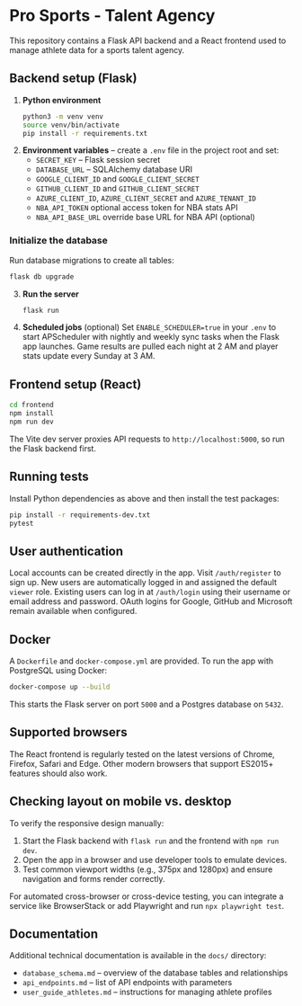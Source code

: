 # Pro Sports - Talent Agency

This repository contains a Flask API backend and a React frontend used to manage athlete data for a sports talent agency.

## Backend setup (Flask)

1. **Python environment**
   ```bash
   python3 -m venv venv
   source venv/bin/activate
   pip install -r requirements.txt
   ```
2. **Environment variables** – create a `.env` file in the project root and set:
   - `SECRET_KEY` – Flask session secret
   - `DATABASE_URL` – SQLAlchemy database URI
   - `GOOGLE_CLIENT_ID` and `GOOGLE_CLIENT_SECRET`
   - `GITHUB_CLIENT_ID` and `GITHUB_CLIENT_SECRET`
   - `AZURE_CLIENT_ID`, `AZURE_CLIENT_SECRET` and `AZURE_TENANT_ID`
   - `NBA_API_TOKEN` optional access token for NBA stats API
   - `NBA_API_BASE_URL` override base URL for NBA API (optional)
### Initialize the database
Run database migrations to create all tables:

```bash
flask db upgrade
```

3. **Run the server**
   ```bash
   flask run
   ```

4. **Scheduled jobs** (optional)
   Set `ENABLE_SCHEDULER=true` in your `.env` to start APScheduler with nightly
   and weekly sync tasks when the Flask app launches. Game results are pulled
   each night at 2 AM and player stats update every Sunday at 3 AM.

## Frontend setup (React)

```bash
cd frontend
npm install
npm run dev
```
The Vite dev server proxies API requests to `http://localhost:5000`, so run the Flask backend first.

## Running tests

Install Python dependencies as above and then install the test packages:
```bash
pip install -r requirements-dev.txt
pytest
```

## User authentication

Local accounts can be created directly in the app. Visit `/auth/register` to
sign up. New users are automatically logged in and assigned the default `viewer`
role. Existing users can log in at `/auth/login` using their username or email
address and password. OAuth logins for Google, GitHub and Microsoft remain
available when configured.

## Docker

A `Dockerfile` and `docker-compose.yml` are provided. To run the app with PostgreSQL using Docker:
```bash
docker-compose up --build
```
This starts the Flask server on port `5000` and a Postgres database on `5432`.


## Supported browsers

The React frontend is regularly tested on the latest versions of Chrome, Firefox, Safari and Edge. Other modern browsers that support ES2015+ features should also work.

## Checking layout on mobile vs. desktop

To verify the responsive design manually:
1. Start the Flask backend with `flask run` and the frontend with `npm run dev`.
2. Open the app in a browser and use developer tools to emulate devices.
3. Test common viewport widths (e.g., 375px and 1280px) and ensure navigation and forms render correctly.

For automated cross-browser or cross-device testing, you can integrate a service like BrowserStack or add Playwright and run `npx playwright test`.

## Documentation

Additional technical documentation is available in the `docs/` directory:

- `database_schema.md` – overview of the database tables and relationships
- `api_endpoints.md` – list of API endpoints with parameters
- `user_guide_athletes.md` – instructions for managing athlete profiles

